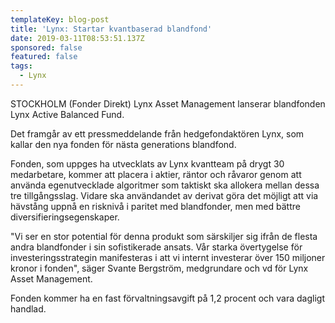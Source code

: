 ```yaml
---
templateKey: blog-post
title: 'Lynx: Startar kvantbaserad blandfond'
date: 2019-03-11T08:53:51.137Z
sponsored: false
featured: false
tags:
  - Lynx
---
```

STOCKHOLM (Fonder Direkt) Lynx Asset Management lanserar blandfonden Lynx Active Balanced Fund.



Det framgår av ett pressmeddelande från hedgefondaktören Lynx, som kallar den nya fonden för nästa generations blandfond.



Fonden, som uppges ha utvecklats av Lynx kvantteam på drygt 30 medarbetare, kommer att placera i aktier, räntor och råvaror genom att använda egenutvecklade algoritmer som taktiskt ska allokera mellan dessa tre tillgångsslag. Vidare ska användandet av derivat göra det möjligt att via hävstång uppnå en risknivå i paritet med blandfonder, men med bättre diversifieringsegenskaper.



"Vi ser en stor potential för denna produkt som särskiljer sig ifrån de flesta andra blandfonder i sin sofistikerade ansats. Vår starka övertygelse för investeringsstrategin manifesteras i att vi internt investerar över 150 miljoner kronor i fonden", säger Svante Bergström, medgrundare och vd för Lynx Asset Management.



Fonden kommer ha en fast förvaltningsavgift på 1,2 procent och vara dagligt handlad.

